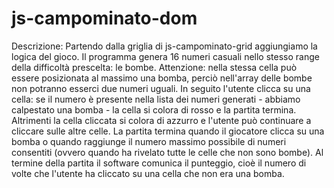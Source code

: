 # js-campominato-dom

Descrizione:
Partendo dalla griglia di js-campominato-grid aggiungiamo la logica del gioco.
Il programma genera 16 numeri casuali nello stesso range della difficoltà prescelta: le bombe.
Attenzione: nella stessa cella può essere posizionata al massimo una bomba, perciò nell'array delle bombe non potranno esserci due numeri uguali.
In seguito l'utente clicca su una cella: se il numero è presente nella lista dei numeri generati - abbiamo calpestato una bomba - la cella si colora di rosso e la partita termina. Altrimenti la cella cliccata si colora di azzurro e l'utente può continuare a cliccare sulle altre celle.
La partita termina quando il giocatore clicca su una bomba o quando raggiunge il numero massimo possibile di numeri consentiti (ovvero quando ha rivelato tutte le celle che non sono bombe).
Al termine della partita il software comunica il punteggio, cioè il numero di volte che l'utente ha cliccato su una cella che non era una bomba.